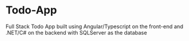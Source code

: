 # Todo-App
Full Stack Todo App built using Angular/Typescript on the front-end and .NET/C# on the backend with SQLServer as the database
